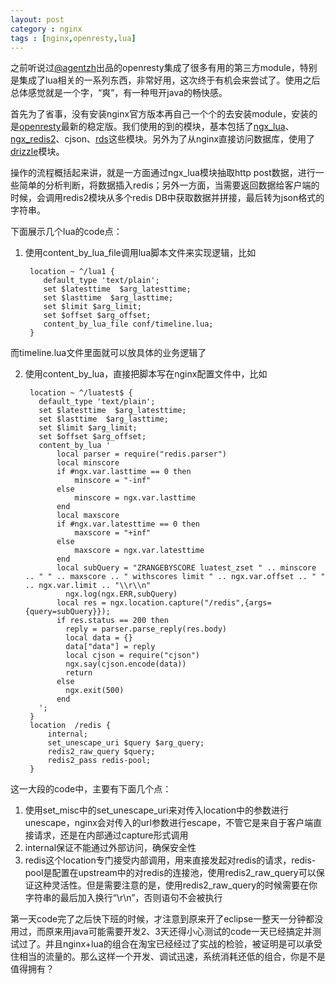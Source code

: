 ```yaml
---
layout: post
category : nginx
tags : [nginx,openresty,lua]
---
```

之前听说过[@agentzh](https://github.com/agentzh)出品的openresty集成了很多有用的第三方module，特别是集成了lua相关的一系列东西，非常好用，这次终于有机会来尝试了。使用之后总体感觉就是一个字，“爽”，有一种甩开java的畅快感。

首先为了省事，没有安装nginx官方版本再自己一个个的去安装module，安装的是[openresty](http://openresty.org/)最新的稳定版。我们使用的到的模块，基本包括了[ngx_lua](http://wiki.nginx.org/HttpLuaModule)、[ngx_redis2](http://wiki.nginx.org/HttpRedis2Module)、cjson、[rds](http://github.com/agentzh/rds-json-nginx-module)这些模块。另外为了从nginx直接访问数据库，使用了[drizzle](http://wiki.nginx.org/HttpDrizzleModule)模块。

操作的流程概括起来讲，就是一方面通过ngx_lua模块抽取http post数据，进行一些简单的分析判断，将数据插入redis；另外一方面，当需要返回数据给客户端的时候，会调用redis2模块从多个redis DB中获取数据并拼接，最后转为json格式的字符串。

下面展示几个lua的code点：

1. 使用content_by_lua_file调用lua脚本文件来实现逻辑，比如

        location ~ ^/lua1 {
           default_type 'text/plain';
           set $latesttime  $arg_latesttime;
           set $lasttime  $arg_lasttime;
           set $limit $arg_limit;
           set $offset $arg_offset;
           content_by_lua_file conf/timeline.lua;
        }

而timeline.lua文件里面就可以放具体的业务逻辑了

2. 使用content_by_lua，直接把脚本写在nginx配置文件中，比如

        location ~ ^/luatest$ {
          default_type 'text/plain';
          set $latesttime  $arg_latesttime;
          set $lasttime  $arg_lasttime;
          set $limit $arg_limit;
          set $offset $arg_offset;
          content_by_lua '
              local parser = require("redis.parser")
              local minscore
              if #ngx.var.lasttime == 0 then
                  minscore = "-inf"
              else
                  minscore = ngx.var.lasttime
              end
              local maxscore
              if #ngx.var.latesttime == 0 then
                  maxscore = "+inf"
              else
                  maxscore = ngx.var.latesttime
              end
              local subQuery = "ZRANGEBYSCORE luatest_zset " .. minscore .. " " .. maxscore .. " withscores limit " .. ngx.var.offset .. " " .. ngx.var.limit .. "\\r\\n"
                ngx.log(ngx.ERR,subQuery)
              local res = ngx.location.capture("/redis",{args={query=subQuery}});
              if res.status == 200 then
                reply = parser.parse_reply(res.body)
                local data = {}
                data["data"] = reply
                local cjson = require("cjson")
                ngx.say(cjson.encode(data))
                return
              else
                ngx.exit(500)
              end
          ';
        }
        location  /redis {
            internal;
            set_unescape_uri $query $arg_query;
            redis2_raw_query $query;
            redis2_pass redis-pool;
        }

这一大段的code中，主要有下面几个点：    
1. 使用set_misc中的set_unescape_uri来对传入location中的参数进行unescape，nginx会对传入的url参数进行escape，不管它是来自于客户端直接请求，还是在内部通过capture形式调用
2. internal保证不能通过外部访问，确保安全性
3. redis这个location专门接受内部调用，用来直接发起对redis的请求，redis-pool是配置在upstream中的对redis的连接池，使用redis2_raw_query可以保证这种灵活性。但是需要注意的是，使用redis2_raw_query的时候需要在你字符串的最后加入换行“\r\n”，否则语句不会被执行
   
第一天code完了之后快下班的时候，才注意到原来开了eclipse一整天一分钟都没用过，而原来用java可能需要开发2、3天还得小心测试的code一天已经搞定并测试过了。并且nginx+lua的组合在淘宝已经经过了实战的检验，被证明是可以承受住相当的流量的。那么这样一个开发、调试迅速，系统消耗还低的组合，你是不是值得拥有？
